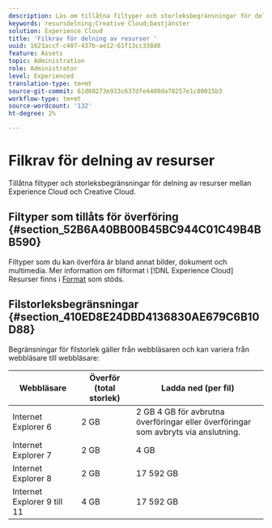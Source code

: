 ```yaml
---
description: Läs om tillåtna filtyper och storleksbegränsningar för delning av resurser mellan Adobe Experience Cloud och Creative Cloud.
keywords: resursdelning;Creative Cloud;bastjänster
solution: Experience Cloud
title: 'Filkrav för delning av resurser '
uuid: 1621accf-c407-437b-ae12-61f13cc338d0
feature: Assets
topic: Administration
role: Administrator
level: Experienced
translation-type: tm+mt
source-git-commit: 61d60273e933c637dfe4400da78257e1c80015b3
workflow-type: tm+mt
source-wordcount: '132'
ht-degree: 2%

---
```



# Filkrav för delning av resurser

Tillåtna filtyper och storleksbegränsningar för delning av resurser mellan Experience Cloud och Creative Cloud.

## Filtyper som tillåts för överföring {#section_52B6A40BB00B45BC944C01C49B4BB590}

Filtyper som du kan överföra är bland annat bilder, dokument och multimedia. Mer information om filformat i [!DNL Experience Cloud] Resurser finns i [Format](https://helpx.adobe.com/experience-manager/brand-portal/using/brand-portal-supported-formats.html) som stöds.

## Filstorleksbegränsningar {#section_410ED8E24DBD4136830AE679C6B10D88}

Begränsningar för filstorlek gäller från webbläsaren och kan variera från webbläsare till webbläsare:

| Webbläsare | Överför (total storlek) | Ladda ned (per fil) |
|--- |--- |--- |
| Internet Explorer 6 | 2 GB | 2 GB 4 GB för avbrutna överföringar eller överföringar som avbryts via anslutning. |
| Internet Explorer 7 | 2 GB | 4 GB |
| Internet Explorer 8 | 2 GB | 17 592 GB |
| Internet Explorer 9 till 11 | 4 GB | 17 592 GB |
